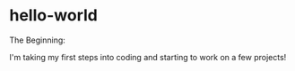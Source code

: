 # hello-world
The Beginning:

I'm taking my first steps into coding and starting to work on a few projects!
